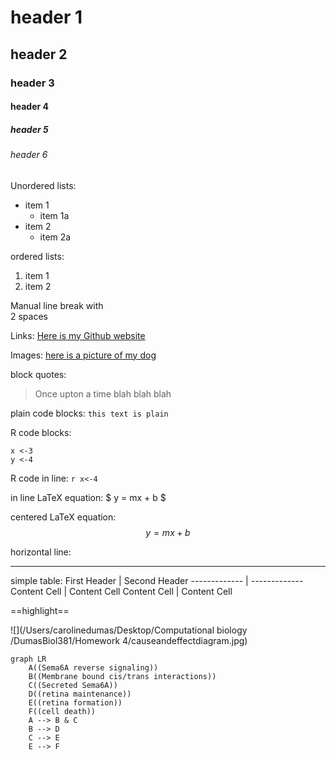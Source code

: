 # header 1

## header 2

### header 3

#### header 4

##### header 5

###### header 6

Unordered lists: 

* item 1
  * item 1a
* item 2
  * item 2a

ordered lists: 

1. item 1
2. item 2

Manual line break with  
2 spaces 

Links: [Here is my Github website](https://carolinedumas.github.io/DumasBiol381/)

Images: [here is a picture of my dog](DumasBiol381/Maverick.jpeg)

block quotes: 
> Once upton a time 
> blah blah blah 

plain code blocks: `this text is plain`

R code blocks: 
```{r}
x <-3
y <-4
```

R code in line: `r x<-4`

in line LaTeX equation: $ y = mx + b $

centered LaTeX equation:
$$
y = mx +b
$$


horizontal line: 

---

simple table: 
First Header  | Second Header
------------- | -------------
Content Cell  | Content Cell
Content Cell  | Content Cell

==highlight== 

![](/Users/carolinedumas/Desktop/Computational biology /DumasBiol381/Homework 4/causeandeffectdiagram.jpg)



```mermaid
graph LR
	A((Sema6A reverse signaling))
	B((Membrane bound cis/trans interactions))
	C((Secreted Sema6A))
	D((retina maintenance))
	E((retina formation))
	F((cell death))
	A --> B & C
	B --> D
	C --> E
	E --> F
```

























